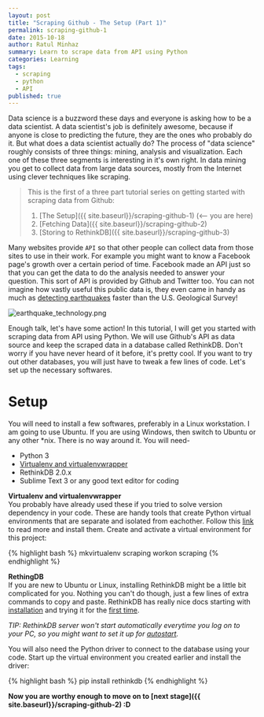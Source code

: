 ```yaml
---
layout: post
title: "Scraping Github - The Setup (Part 1)"
permalink: scraping-github-1
date: 2015-10-18
author: Ratul Minhaz
summary: Learn to scrape data from API using Python
categories: Learning
tags:
  - scraping
  - python
  - API
published: true
---
```


Data science is a buzzword these days and everyone is asking how to be a data scientist. A data scientist's job is definitely awesome, because if anyone is close to predicting the future, they are the ones who probably do it. But what does a data scientist actually do? The process of "data science" roughly consists of three things: mining, analysis and visualization. Each one of these three segments is interesting in it's own right. In data mining you get to collect data from large data sources, mostly from the Internet using clever techniques like scraping.
<!--more-->

> This is the first of a three part tutorial series on getting started with scraping data from Github:
>
> 1. [The Setup]({{ site.baseurl}}/scraping-github-1) (<-- you are here)
> 2. [Fetching Data]({{ site.baseurl}}/scraping-github-2)
> 3. [Storing to RethinkDB]({{ site.baseurl}}/scraping-github-3)
>

Many websites provide `API` so that other people can collect data from those sites to use in their work. For example you might want to know a Facebook page's growth over a certain period of time. Facebook made an API just so that you can get the data to do the analysis needed to answer your question. This sort of API is provided by Github and Twitter too. You can not imagine how vastly useful this public data is, they even came in handy as much as [detecting earthquakes](https://blog.twitter.com/2015/usgs-twitter-data-earthquake-detection) faster than the U.S. Geological Survey!

![earthquake_technology.png]({{site.baseurl}}/assets/images/earthquake_technology.png)

Enough talk, let's have some action! In this tutorial, I will get you started with scraping data from API using Python. We will use Github's API as data source and keep the scraped data in a database called RethinkDB. Don't worry if you have never heard of it before, it's pretty cool. If you want to try out other databases, you will just have to tweak a few lines of code. Let's set up the necessary softwares.

# Setup
You will need to install a few softwares, preferably in a Linux workstation. I am going to use Ubuntu. If you are using Windows, then switch to Ubuntu or any other *nix. There is no way around it. You will need-

- Python 3
- [Virtualenv and virtualenvwrapper](http://docs.python-guide.org/en/latest/dev/virtualenvs/)
- RethinkDB 2.0.x
- Sublime Text 3 or any good text editor for coding

__Virtualenv and virtualenvwrapper__ <br>
You probably have already used these if you tried to solve version dependency in your code. These are handy tools that create Python virtual environments that are separate and isolated from eachother. Follow this [link](http://docs.python-guide.org/en/latest/dev/virtualenvs/) to read more and install them. Create and activate a virtual environment for this project:

{% highlight bash %}
mkvirtualenv scraping
workon scraping
{% endhighlight %}

__RethingDB__ <br>
If you are new to Ubuntu or Linux, installing RethinkDB might be a little bit complicated for you. Nothing you can't do though, just a few lines of extra commands to copy and paste. RethinkDB has really nice docs starting with [installation](https://www.rethinkdb.com/docs/install/) and trying it for the [first time](https://www.rethinkdb.com/docs/quickstart/).

_TIP: RethinkDB server won't start automatically everytime you log on to your PC, so you might want to set it up for [autostart](https://www.rethinkdb.com/docs/start-on-startup/)._

You will also need the Python driver to connect to the database using your code. Start up the virtual environment you created earlier and install the driver:

{% highlight bash %}
pip install rethinkdb
{% endhighlight %}


__Now you are worthy enough to move on to [next stage]({{ site.baseurl}}/scraping-github-2) :D__
